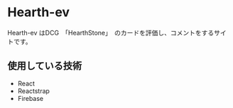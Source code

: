# Hearth-ev

Hearth-ev はDCG　「HearthStone」　のカードを評価し、コメントをするサイトです。

## 使用している技術

- React
- Reactstrap
- Firebase
